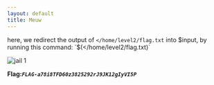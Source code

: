 ```yaml
---
layout: default
title: Meuw
---
```




here, we redirect the output of `</home/level2/flag.txt` into $input, by running this command:
`$(</home/level2/flag.txt)`

![jail 1](./images/Jail2.png)

**Flag:*****`FLAG-a78i8TFD60z3825292rJ9JK12gIyVI5P`***
